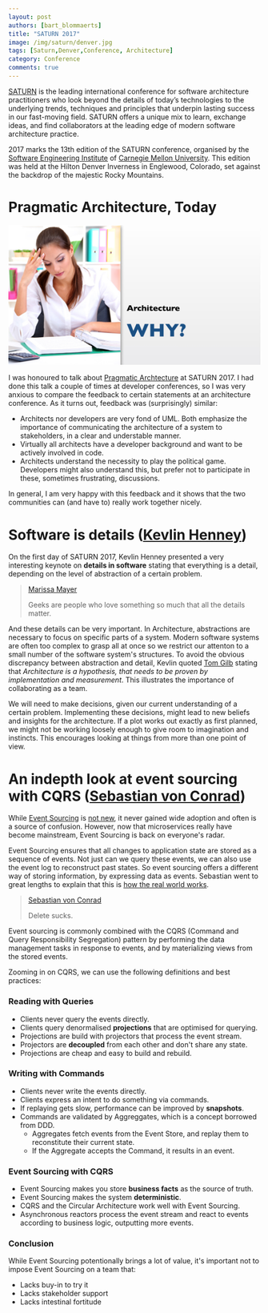 ```yaml
---
layout: post
authors: [bart_blommaerts]
title: "SATURN 2017"
image: /img/saturn/denver.jpg
tags: [Saturn,Denver,Conference, Architecture]
category: Conference
comments: true
---
```


[SATURN](https://www.sei.cmu.edu/saturn/2017/) is the leading international conference for software architecture practitioners who look beyond the details of today’s technologies to the underlying trends, techniques and principles that underpin lasting success in our fast-moving field. 
SATURN offers a unique mix to learn, exchange ideas, and find collaborators at the leading edge of modern software architecture practice.

2017 marks the 13th edition of the SATURN conference, organised by the [Software Engineering Institute](https://www.sei.cmu.edu/) of [Carnegie Mellon University](http://www.cmu.edu/).
This edition was held at the Hilton Denver Inverness in Englewood, Colorado, set against the backdrop of the majestic Rocky Mountains.

# Pragmatic Architecture, Today 

<p style="text-align: center;">
  <img class="image fit" alt="Pragmatic Architecture, Today" src="/img/saturn/pragmatic.jpg">
</p>

I was honoured to talk about [Pragmatic Archtecture](https://www.slideshare.net/BartBlommaerts/pragmatic-architecture-saturn-2017) at SATURN 2017. 
I had done this talk a couple of times at developer conferences, so I was very anxious to compare the feedback to certain statements at an architecture conference.
As it turns out, feedback was (surprisingly) similar:

* Architects nor developers are very fond of UML. 
Both emphasize the importance of communicating the architecture of a system to stakeholders, in a clear and understable manner.
* Virtually all architects have a developer background and want to be actively involved in code.
* Architects understand the necessity to play the political game. 
Developers might also understand this, but prefer not to participate in these, sometimes frustrating, discussions.

In general, I am very happy with this feedback and it shows that the two communities can (and have to) really work together nicely.

# Software is details ([Kevlin Henney](https://saturn2017.sched.com/volunteer/kevlin_henney.1wc9dtfw))

On the first day of SATURN 2017, Kevlin Henney presented a very interesting keynote on **details in software** stating that everything is a detail, depending on the level of abstraction of a certain problem.

> [Marissa Mayer](https://en.wikipedia.org/wiki/Marissa_Mayer)
>
> Geeks are people who love something so much that all the details matter.

And these details can be very important.
In Architecture, abstractions are necessary to focus on specific parts of a system.
Modern software systems are often too complex to grasp all at once so we restrict our attenton to a small number of the software system's structures.
To avoid the obvious discrepancy between abstraction and detail, Kevlin quoted [Tom Gilb](https://en.wikipedia.org/wiki/Tom_Gilb) stating that _Architecture is a hypothesis, that needs to be proven by implementation and measurement_.
This illustrates the importance of collaborating as a team.

We will need to make decisions, given our current understanding of a certain problem.
Implementing these decisions, might lead to new beliefs and insights for the architecture. 
If a plot works out exactly as first planned, we might not be working loosely enough to give room to imagination and instincts.
This encourages looking at things from more than one point of view.

# An indepth look at event sourcing with CQRS ([Sebastian von Conrad](https://twitter.com/vonconrad?lang=en))

While [Event Sourcing](https://martinfowler.com/eaaDev/EventSourcing.html) is [not new](https://ordina-jworks.github.io/domain-driven%20design/2016/02/02/A-Decade-Of-DDD-CQRS-And-Event-Sourcing.html), it never gained wide adoption and often is a source of confusion.
However, now that microservices really have become mainstream, Event Sourcing is back on everyone's radar.

Event Sourcing ensures that all changes to application state are stored as a sequence of events. 
Not just can we query these events, we can also use the event log to reconstruct past states.
So event sourcing offers a different way of storing information, by expressing data as events.
Sebastian went to great lengths to explain that this is [how the real world works](https://speakerdeck.com/vonconrad/event-sourcing-or-why-activerecord-must-die).

> [Sebastian von Conrad](https://twitter.com/vonconrad?lang=en)
>
> Delete sucks.

Event sourcing is commonly combined with the CQRS (Command and Query Responsibility Segregation) pattern by performing the data management tasks in response to events, and by materializing views from the stored events.

Zooming in on CQRS, we can use the following definitions and best practices:

### Reading with Queries

* Clients never query the events directly.
* Clients query denormalised **projections** that are optimised for querying.
* Projections are build with projectors that process the event stream.
* Projectors are **decoupled** from each other and don't share any state.
* Projections are cheap and easy to build and rebuild.

### Writing with Commands

* Clients never write the events directly.
* Clients express an intent to do something via commands.
* If replaying gets slow, performance can be improved by **snapshots**.
* Commands are validated by Aggreggates, which is a concept borrowed from DDD.
	* Aggregates fetch events from the Event Store, and replay them to reconstitute their current state.
	* If the Aggregate accepts the Command, it results in an event.

### Event Sourcing with CQRS

* Event Sourcing makes you store **business facts** as the source of truth.
* Event Sourcing makes the system **deterministic**.
* CQRS and the Circular Architecture work well with Event Sourcing.
* Asynchronous reactors process the event stream and react to events according to business logic, outputting more events.

### Conclusion

While Event Sourcing potentionally brings a lot of value, it's important not to impose Event Sourcing on a team that:

* Lacks buy-in to try it
* Lacks stakeholder support
* Lacks intestinal fortitude
 

